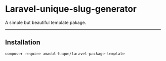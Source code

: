 # Laravel-unique-slug-generator
A simple but beautiful template pakage.

---

## Installation

```sh
composer require amadul-haque/laravel-package-template
```
